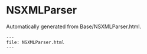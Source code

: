 
# NSXMLParser

Automatically generated from Base/NSXMLParser.html.

``` {raw} html
---
file: NSXMLParser.html
---
```
